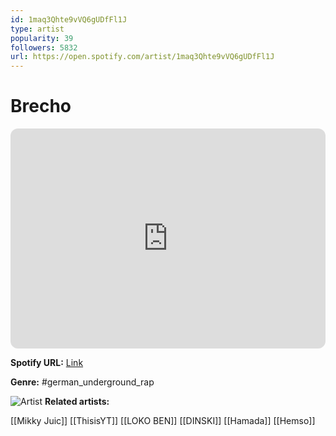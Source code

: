 ```yaml
---
id: 1maq3Qhte9vVQ6gUDfFl1J
type: artist
popularity: 39
followers: 5832
url: https://open.spotify.com/artist/1maq3Qhte9vVQ6gUDfFl1J
---
```

# Brecho

<iframe style="border-radius:12px" src="https://open.spotify.com/embed/artist/1maq3Qhte9vVQ6gUDfFl1J" width="100%" height="352" frameBorder="0" allowfullscreen="" allow="autoplay; clipboard-write; encrypted-media; fullscreen; picture-in-picture" loading="lazy"></iframe>

**Spotify URL:** [Link](https://open.spotify.com/artist/1maq3Qhte9vVQ6gUDfFl1J)

**Genre:**  #german_underground_rap

![Artist](https://i.scdn.co/image/ab6761610000e5eb401011ab2295fab241fcd935)
**Related artists:**

[[Mikky Juic]]
[[ThisisYT]]
[[LOKO BEN]]
[[DINSKI]]
[[Hamada]]
[[Hemso]]
